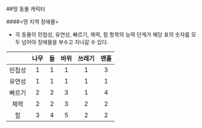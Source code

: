 ##땅 동물 캐릭터

####<땅 지역 장애물>

* 각 동물의 민첩성, 유연성, 빠르기, 체력, 힘 항목의 능력 단계가 해당 표의 숫자를 모두 넘어야 장애물을 부수고 지나갈 수 있다.

|        | 나무 | 돌 | 바위 | 쓰레기 | 맨홀 |
|:------:|:----:|:--:|:----:|:------:|:----:|
| 민첩성 |   1  |  1 |   1  |    1   |   3  |
| 유연성 |   1  |  1 |   1  |    1   |   1  |
| 빠르기 |   2  |  2 |   3  |    1   |   4  |
|  체력  |   2  |  2 |   3  |    2   |   2  |
|   힘   |   3  |  4 |   5  |    2   |   2  |
